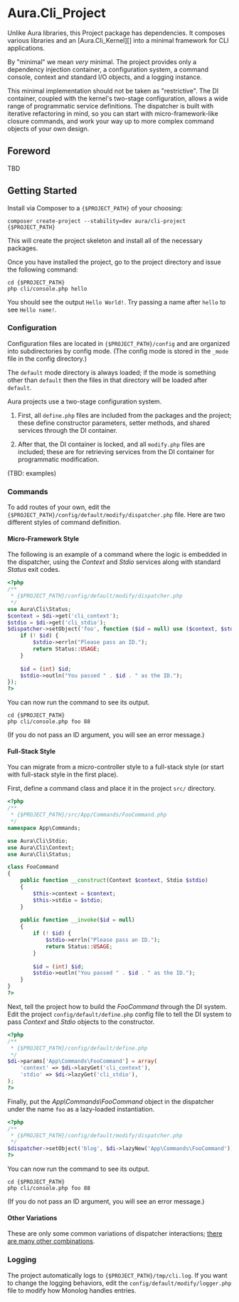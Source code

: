 # Aura.Cli_Project

Unlike Aura libraries, this Project package has dependencies. It composes
various libraries and an [Aura.Cli_Kernel][] into a minimal framework for
CLI applications.

By "minimal" we mean *very* minimal. The project provides only a dependency
injection container, a configuration system, a command console, context and
standard I/O objects, and a logging instance.

This minimal implementation should not be taken as "restrictive". The DI
container, coupled with the kernel's two-stage configuration, allows a wide
range of programmatic service definitions. The dispatcher is built with
iterative refactoring in mind, so you can start with micro-framework-like
closure commands, and work your way up to more complex command objects of your
own design.

## Foreword

TBD

## Getting Started

Install via Composer to a `{$PROJECT_PATH}` of your choosing:

    composer create-project --stability=dev aura/cli-project {$PROJECT_PATH}
    
This will create the project skeleton and install all of the necessary
packages.

Once you have installed the project, go to the project directory and issue
the following command:

    cd {$PROJECT_PATH}
    php cli/console.php hello

You should see the output `Hello World!`. Try passing a name after `hello` to
see `Hello name!`.


### Configuration

Configuration files are located in `{$PROJECT_PATH}/config` and are organized
into subdirectories by config mode. (The config mode is stored in the `_mode`
file in the config directory.)

The `default` mode directory is always loaded; if the mode is something other
than `default` then the files in that directory will be loaded after `default`.

Aura projects use a two-stage configuration system.

1. First, all `define.php` files are included from the packages and the
project; these define constructor parameters, setter methods, and shared
services through the DI container.

2. After that, the DI container is locked, and all `modify.php` files are
included; these are for retrieving services from the DI container for
programmatic modification.

(TBD: examples)

### Commands

To add routes of your own, edit the
`{$PROJECT_PATH}/config/default/modify/dispatcher.php` file.
Here are two different styles of command definition.

#### Micro-Framework Style

The following is an example of a command where the logic is embedded in the
dispatcher, using the _Context_ and _Stdio_ services along with standard
_Status_ exit codes.

```php
<?php
/**
 * {$PROJECT_PATH}/config/default/modify/dispatcher.php
 */
use Aura\Cli\Status;
$context = $di->get('cli_context');
$stdio = $di->get('cli_stdio');
$dispatcher->setObject('foo', function ($id = null) use ($context, $stdio) {
    if (! $id) {
        $stdio->errln("Please pass an ID.");
        return Status::USAGE;
    }
    
    $id = (int) $id;
    $stdio->outln("You passed " . $id . " as the ID.");
});
?>
```

You can now run the command to see its output.

    cd {$PROJECT_PATH}
    php cli/console.php foo 88

(If you do not pass an ID argument, you will see an error message.)

#### Full-Stack Style

You can migrate from a micro-controller style to a full-stack style (or start
with full-stack style in the first place).

First, define a command class and place it in the project `src/` directory.

```php
<?php
/**
 * {$PROJECT_PATH}/src/App/Commands/FooCommand.php
 */
namespace App\Commands;

use Aura\Cli\Stdio;
use Aura\Cli\Context;
use Aura\Cli\Status;

class FooCommand
{
    public function __construct(Context $context, Stdio $stdio)
    {
        $this->context = $context;
        $this->stdio = $stdio;
    }
    
    public function __invoke($id = null)
    {
        if (! $id) {
            $stdio->errln("Please pass an ID.");
            return Status::USAGE;
        }
    
        $id = (int) $id;
        $stdio->outln("You passed " . $id . " as the ID.");
    }
}
?>
```

Next, tell the project how to build the _FooCommand_ through the DI
system. Edit the project `config/default/define.php` config file to tell the
DI system to pass _Context_ and _Stdio_ objects to the constructor.

```php
<?php
/**
 * {$PROJECT_PATH}/config/default/define.php
 */
$di->params['App\Commands\FooCommand'] = array(
    'context' => $di->lazyGet('cli_context'),
    'stdio' => $di->lazyGet('cli_stdio'),
);
?>
```

Finally, put the _App\Commands\FooCommand_ object in the dispatcher under the
name `foo` as a lazy-loaded instantiation.

```php
<?php
/**
 * {$PROJECT_PATH}/config/default/modify/dispatcher.php
 */
$dispatcher->setObject('blog', $di->lazyNew('App\Commands\FooCommand'));
?>
```

You can now run the command to see its output.

    cd {$PROJECT_PATH}
    php cli/console.php foo 88

(If you do not pass an ID argument, you will see an error message.)

#### Other Variations

These are only some common variations of dispatcher interactions;
[there are many other combinations][].

[there are many other combinations]: https://github.com/auraphp/Aura.Dispatcher/tree/develop-2#refactoring-to-architecture-changes


### Logging

The project automatically logs to `{$PROJECT_PATH}/tmp/cli.log`. If you want
to change the logging behaviors, edit the `config/default/modify/logger.php`
file to modify how Monolog handles entries.
